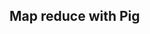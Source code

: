 Map reduce with Pig 
----------------------

<!-- ```pig
<!-- 
a = load 'el-quijote.txt' AS (line:chararray);
b = foreach a generate flatten(TOKENIZE(line)) as word;
c = group b by word;
d = foreach c generate group, COUNT(b);
store d into 'el-quijote-wc-pig';
```

Remember to use the illustrate function